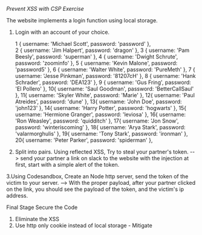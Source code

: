 *Prevent XSS with CSP Exercise*

The website implements a login function using local storage. 

1. Login with an account of your choice. 

    1 { username: 'Michael Scott', password: 'password' },           
    2 { username: 'Jim Halpert', password: 'dragon' },
    3 { username: 'Pam Beesly', password: 'superman' },
    4 { username: 'Dwight Schrute', password: 'zoominfo' },
    5 { username: 'Kevin Malone', password: 'password5' },
    6 { username: 'Walter White', password: 'PureMeth' },
    7 { username: 'Jesse Pinkman', password: '81207cH' },
    8 { username: 'Hank Schrader', password: 'DEA123' },
    9 { username: 'Gus Fring', password: 'El Pollero' },
    10{ username: 'Saul Goodman', password: 'BetterCallSaul' },
    11{ username: 'Skyler White', password: 'Marie' },
    12{ username: 'Paul Atreides', password: 'dune' },
    13{ username: 'John Doe', password: 'john123' },
    14{ username: 'Harry Potter', password: 'hogwarts' },
    15{ username: 'Hermione Granger', password: 'leviosa' },
    16{ username: 'Ron Weasley', password: 'quidditch' },
    17{ username: 'Jon Snow', password: 'winteriscoming' },
    18{ username: 'Arya Stark', password: 'valarmorghulis' },
    19{ username: 'Tony Stark', password: 'ironman' },
    20{ username: 'Peter Parker', password: 'spiderman' },

2. Split into pairs. 
Using reflected XSS, Try to steal your partner's token.
--> send your partner a link on slack to the website with the injection at first, start with a simple alert of the token. 

3.Using Codesandbox, Create an Node http server, send the token of the victim to your server. 
--> With the proper payload, after your partner clicked on the link, you should see the payload of the token, 
and the victim's ip address.


Final Stage Secure the Code
1. Eliminate the XSS 
2. Use http only cookie instead of local storage - Mitigate
